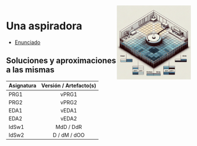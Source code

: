 <img src="images/rectangularRoom.png" width="40%" align="right"/>

# Una aspiradora

- [Enunciado](enunciado.md)

## Soluciones y aproximaciones a las mismas

|Asignatura|Versión / Artefacto(s)|
|-|:-:|
PRG1|vPRG1
PRG2|vPRG2
EDA1|vEDA1
EDA2|vEDA2
IdSw1|MdD / DdR
IdSw2|D / dM / dOO
